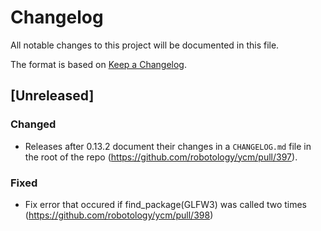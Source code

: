 # Changelog

All notable changes to this project will be documented in this file.

The format is based on [Keep a Changelog](https://keepachangelog.com/en/1.0.0/).

## [Unreleased]

### Changed
* Releases after 0.13.2 document their changes in a `CHANGELOG.md` file in the root of the repo (https://github.com/robotology/ycm/pull/397).

### Fixed
* Fix error that occured if find_package(GLFW3) was called two times (https://github.com/robotology/ycm/pull/398)
